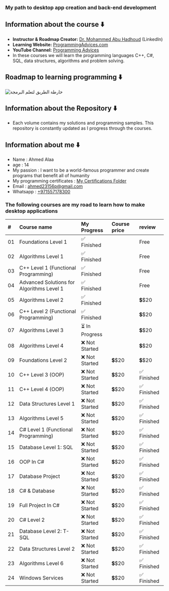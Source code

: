 ### My path to desktop app creation and back-end development 
## Information about the course ⬇️
* **Instructor & Roadmap Creator:** [Dr. Mohammed Abu Hadhoud](https://www.linkedin.com/in/abuhadhoud/) (LinkedIn)
* **Learning Website:** [ProgrammingAdvices.com](https://www.programmingadvices.com)
* **YouTube Channel:** [Programming Advices](https://www.youtube.com/@ProgrammingAdvices)
* In these courses we will learn the programming languages ​​C++, C#, SQL, data structures, algorithms and problem solving.
## Roadmap to learning programming ⬇️
![خارطة الطريق لتعلم البرمجة](https://github.com/user-attachments/assets/d30e2a41-2704-4d5d-a143-956c6b5670c3)

## Information about the Repository ⬇️
* Each volume contains my solutions and programming samples. This repository is constantly updated as I progress through the courses.
## Information about me ⬇️
* Name : Ahmed Alaa
* age  : 14
* My passion : I want to be a world-famous programmer and create programs that benefit all of humanity
* My programming certificates : [My Certifications Folder](./0.My%20programming%20certificates)
* Email : ahmed23156p@gmail.com <br>
* Whatsapp : [+971557178300](https://wa.me/971557178300)
### The following courses are my road to learn how to make desktop applications

| #  | Course name                                                                                                | My Progress                                                                                               | Course price       | review |
| :- | :----------------------------------------------------------------------------------------------------------------------- | :-------------------------------------------------------------------------------------------------------------- | :-------------- | :------------------ |
| 01 | Foundations Level 1                                                               | ✅ Finished     |                                                         | Free     | Free          |
| 02 | Algorithms Level 1                                                             | ✅ Finished     |                                                          | Free     | ✅ Finished          |
| 03 | C++ Level 1 (Functional Programming)                                        | ✅ Finished     |                                             | Free    | ✅ Finished          |
| 04 | Advanced Solutions for Algorithms Level 1                                 | ✅ Finished     |                               | Free     | ✅ Finished          |
| 05 | Algorithms Level 2                                                            | ✅ Finished     |                                                          | 💲$20     | ✅ Finished          |
| 06 | C++ Level 2 (Functional Programming)                                        | ✅ Finished     |                                                                                                                                     | 💲$20     | ✅ Finished          |
| 07 | Algorithms Level 3                                                            | ⏳ In Progress  |                                                                                                                                      | 💲$20  | ✅ Finished          |
| 08 | Algorithms Level 4                                                             | ❌ Not Started |                                                                                                                                     | 💲$20  | ✅ Finished          |
| 09 | Foundations Level 2                                                                                                      | ❌ Not Started                                                                                                     | 💲$20 | 💲$20          |
| 10 | C++ Level 3 (OOP)                                                                                                        | ❌ Not Started                                                                                                    | 💲$20 | ✅ Finished          |
| 11 | C++ Level 4 (OOP)                                                                                                        | ❌ Not Started                                                                                                     | 💲$20 | ✅ Finished          |
| 12 | Data Structures Level 1                                                                                                  | ❌ Not Started                                                                                                     | 💲$20 | ✅ Finished          |
| 13 | Algorithms Level 5                                                                                                      | ❌ Not Started                                                                                                     | 💲$20 | ✅ Finished          |
| 14 | C# Level 1 (Functional Programming)                                                                                      | ❌ Not Started                                                                                                    | 💲$20 | ✅ Finished          |
| 15 | Database Level 1: SQL                                                                                                    | ❌ Not Started                                                                                                     | 💲$20 | ✅ Finished          |
| 16 | OOP In C#                                                                                                                | ❌ Not Started                                                                                                     | 💲$20 | ✅ Finished          |
| 17 | Database Project                                                                                                         | ❌ Not Started                                                                                                     | 💲$20 | ✅ Finished          |
| 18 | C# & Database                                                                                                            | ❌ Not Started                                                                                                     | 💲$20 | ✅ Finished          |
| 19 | Full Project In C#                                                                                                       | ❌ Not Started                                                                                                     | 💲$20 | ✅ Finished          |
| 20 | C# Level 2                                                                                                               | ❌ Not Started                                                                                                     | 💲$20 | ✅ Finished          |
| 21 | Database Level 2: T-SQL                                                                                                  | ❌ Not Started                                                                                                     | 💲$20 | ✅ Finished          |
| 22 | Data Structures Level 2                                                                                                  | ❌ Not Started                                                                                                     | 💲$20 | ✅ Finished          |
| 23 | Algorithms Level 6                                                                                                      | ❌ Not Started                                                                                                     | 💲$20 | ✅ Finished          |
| 24 | Windows Services                                                                                                         | ❌ Not Started                                                                                                     | 💲$20 | ✅ Finished          |
